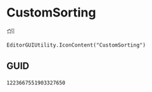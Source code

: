 # CustomSorting
![](/img/CustomSorting.png)

``` CSharp
EditorGUIUtility.IconContent("CustomSorting")
```
## GUID
```
1223667551903327650
```
